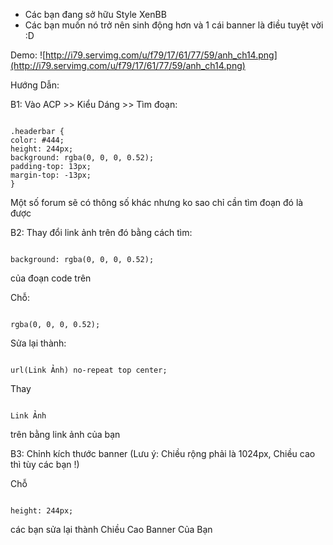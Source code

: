 - Các bạn đang sở hữu Style XenBB
- Các bạn muốn nó trở nên sinh động hơn và 1 cái banner là điều tuyệt vời :D

Demo:
![http://i79.servimg.com/u/f79/17/61/77/59/anh_ch14.png](http://i79.servimg.com/u/f79/17/61/77/59/anh_ch14.png)

Hướng Dẫn:

B1: Vào ACP >> Kiểu Dáng >> Tìm đoạn:
```

.headerbar {
color: #444;
height: 244px;
background: rgba(0, 0, 0, 0.52);
padding-top: 13px;
margin-top: -13px;
}
```


Một số forum sẽ có thông số khác nhưng ko sao chỉ cần tìm đoạn đó là được

B2: Thay đổi link ảnh trên đó bằng cách tìm:

```

background: rgba(0, 0, 0, 0.52);

```

của đoạn code trên

Chỗ:
```

rgba(0, 0, 0, 0.52);

```

Sửa lại thành:

```

url(Link Ảnh) no-repeat top center;
```


Thay
```

Link Ảnh
```
trên bằng link ảnh của bạn

B3: Chỉnh kích thước banner (Lưu ý: Chiều rộng phải là 1024px, Chiều cao thì tùy các bạn !)

Chỗ

```

height: 244px;
```
các bạn sửa lại thành Chiều Cao Banner Của Bạn